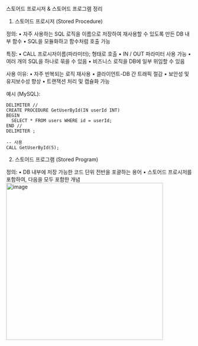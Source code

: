 스토어드 프로시저 & 스토어드 프로그램 정리

1. 스토어드 프로시저 (Stored Procedure)

정의:
	•	자주 사용하는 SQL 로직을 이름으로 저장하여 재사용할 수 있도록 만든 DB 내부 함수
	•	SQL을 모듈화하고 함수처럼 호출 가능

특징:
	•	CALL 프로시저이름(파라미터); 형태로 호출
	•	IN / OUT 파라미터 사용 가능
	•	여러 개의 SQL을 하나로 묶을 수 있음
	•	비즈니스 로직을 DB에 일부 위임할 수 있음

사용 이유:
	•	자주 반복되는 로직 재사용
	•	클라이언트-DB 간 트래픽 절감
	•	보안성 및 유지보수성 향상
	•	트랜잭션 처리 및 캡슐화 가능

예시 (MySQL):
```
DELIMITER //
CREATE PROCEDURE GetUserById(IN userId INT)
BEGIN
  SELECT * FROM users WHERE id = userId;
END //
DELIMITER ;

-- 사용
CALL GetUserById(5);
```

2. 스토어드 프로그램 (Stored Program)

정의:
	•	DB 내부에 저장 가능한 코드 단위 전반을 포괄하는 용어
	•	스토어드 프로시저를 포함하여, 다음을 모두 포함한 개념
 <img width="424" alt="image" src="https://github.com/user-attachments/assets/79c3c8aa-782a-48b3-9ff8-976cbbd002af" />
